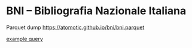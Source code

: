 # BNI – Bibliografia Nazionale Italiana

Parquet dump https://atomotic.github.io/bni/bni.parquet

[example query](https://shell.duckdb.org/#queries=v0,select-id%2Cisbn%2Ctitle-from-'https%3A%2F%2Fatomotic.github.io%2Fbni%2Fbni.parquet'-where-title-like-'%25esoteri%25'-limit-20~)

